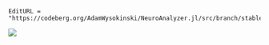```@meta
EditURL = "https://codeberg.org/AdamWysokinski/NeuroAnalyzer.jl/src/branch/stable/docs/src/index.md"
```

![](assets/neuroanalyzer.png)
